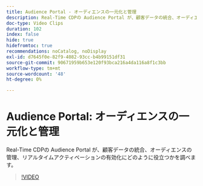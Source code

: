 ```yaml
---
title: Audience Portal - オーディエンスの一元化と管理
description: Real-Time CDPの Audience Portal が、顧客データの統合、オーディエンスの管理、リアルタイムアクティベーションの有効化にどのように役立つかを調べます。
doc-type: Video Clips
duration: 102
index: false
hide: true
hidefromtoc: true
recommendations: noCatalog, noDisplay
exl-id: d7645f0e-82f9-4082-93cc-b4b99151df31
source-git-commit: 90671959b653e120f93bca216a4da116a8f1c3bb
workflow-type: tm+mt
source-wordcount: '48'
ht-degree: 0%

---
```


# Audience Portal: オーディエンスの一元化と管理

Real-Time CDPの Audience Portal が、顧客データの統合、オーディエンスの管理、リアルタイムアクティベーションの有効化にどのように役立つかを調べます。

<!-- 62_S508_3442517_101_audience-portal-centralizing-and-managing-audiences -->
>[!VIDEO](https://video.tv.adobe.com/v/3458287/?learn=on&enablevpops=true)
